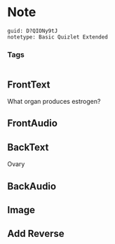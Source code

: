 # Note
```
guid: D?QIONy9tJ
notetype: Basic Quizlet Extended
```

### Tags
```
```

## FrontText
What organ produces estrogen?

## FrontAudio


## BackText
Ovary

## BackAudio


## Image


## Add Reverse

